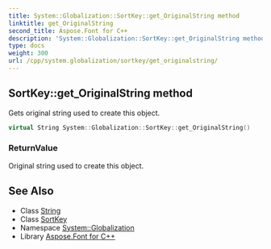 ```yaml
---
title: System::Globalization::SortKey::get_OriginalString method
linktitle: get_OriginalString
second_title: Aspose.Font for C++
description: 'System::Globalization::SortKey::get_OriginalString method. Gets original string used to create this object in C++.'
type: docs
weight: 300
url: /cpp/system.globalization/sortkey/get_originalstring/
---
```

## SortKey::get_OriginalString method


Gets original string used to create this object.

```cpp
virtual String System::Globalization::SortKey::get_OriginalString()
```


### ReturnValue

Original string used to create this object.

## See Also

* Class [String](../../../system/string/)
* Class [SortKey](../)
* Namespace [System::Globalization](../../)
* Library [Aspose.Font for C++](../../../)
